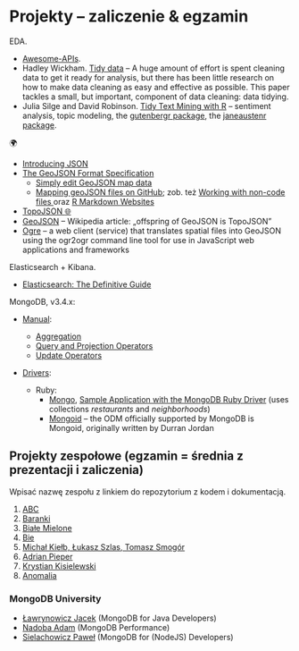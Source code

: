 # Projekty – zaliczenie & egzamin

EDA.

* [Awesome-APIs](git@github.com:abhishekbanthia/Awesome-APIs.git).
* Hadley Wickham.
  [Tidy data](http://vita.had.co.nz/papers/tidy-data.html) –
  A huge amount of effort is spent cleaning data to get it ready for analysis, but
  there has been little research on how to make data cleaning as easy and
  effective as possible. This paper tackles a small, but important, component of
  data cleaning: data tidying.
* Julia Silge and David Robinson.
  [Tidy Text Mining with R](http://tidytextmining.com) – sentiment analysis, topic modeling,
  the [gutenbergr package](https://github.com/ropenscilabs/gutenbergr),
  the [janeaustenr package](https://cran.r-project.org/web/packages/janeaustenr/index.html).

:earth_africa:

* [Introducing JSON](http://www.json.org/)
* [The GeoJSON Format Specification](http://geojson.org/geojson-spec.html)
  - [Simply edit GeoJSON map data](http://geojson.io/)
  - [Mapping geoJSON files on GitHub](https://help.github.com/articles/mapping-geojson-files-on-github);
    zob. też [Working with non-code files ](https://help.github.com/categories/working-with-non-code-files/)
    oraz
    [R Markdown Websites](http://rmarkdown.rstudio.com/rmarkdown_websites.html)
* [TopoJSON :globe_with_meridians:](https://github.com/topojson/topojson)
* [GeoJSON](https://en.wikipedia.org/wiki/GeoJSON) – Wikipedia article:
  „offspring of GeoJSON is TopoJSON”
* [Ogre](http://ogre.adc4gis.com/) – a web client (service) that translates
  spatial files into GeoJSON using the ogr2ogr command line tool for use
  in JavaScript web applications and frameworks

Elasticsearch + Kibana.

* [Elasticsearch: The Definitive Guide](https://www.elastic.co/guide/en/elasticsearch/guide/master/index.html)

MongoDB, v3.4.x:

* [Manual](https://docs.mongodb.com/manual/):
  - [Aggregation](https://docs.mongodb.com/manual/aggregation/)
  - [Query and Projection Operators](https://docs.mongodb.org/manual/reference/operator/query/)
  - [Update Operators](https://docs.mongodb.org/manual/reference/operator/update/)

* [Drivers](https://docs.mongodb.com/ecosystem/drivers/):
  - Ruby:
    * [Mongo](https://docs.mongodb.com/ruby-driver/master/quick-start/),
      [Sample Application with the MongoDB Ruby Driver](https://github.com/steveren/ruby-driver-sample-app)
      (uses collections _restaurants_ and _neighborhoods_)
    * [Mongoid](https://docs.mongodb.com/ruby-driver/master/mongoid/) –
      the ODM officially supported by MongoDB is Mongoid,
      originally written by Durran Jordan



## Projekty zespołowe (egzamin = średnia z prezentacji i zaliczenia)

Wpisać nazwę zespołu z linkiem do repozytorium z kodem i dokumentacją.

1. [ABC](https://github.com/egzamin/nosql/blob/master/Aggregations_Pipeline.md)
1. [Baranki](https://github.com/kropeq/baranki)
1. [Białe Mielone](https://github.com/romety2/nosql)
1. [Bie](https://github.com/abie115/nosql-exam)
1. [Michał Kiełb, Łukasz Szlas, Tomasz Smogór](https://github.com/mkielb/nosql-egzamin)
1. [Adrian Pieper](https://github.com/adrpieper/NoSQL-exam)
1. [Krystian Kisielewski](https://bitbucket.org/nosql2017/nosql/wiki/Egzamin)
1. [Anomalia](https://github.com/mawala/egzamin-nosql)


### MongoDB University

* [Ławrynowicz Jacek](https://github.com/jlawrynowicz/projekty-nosql) (MongoDB for Java Developers)
* [Nadoba Adam](https://github.com/anadoba/projekty-nosql) (MongoDB Performance)
* [Sielachowicz Paweł](https://github.com/psielachowicz/NoSQLDB) (MongoDB for (NodeJS) Developers)
